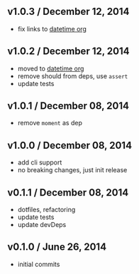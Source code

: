 ## v1.0.3 / December 12, 2014
- fix links to [datetime org][datetime-url]

## v1.0.2 / December 12, 2014
- moved to [datetime org][datetime-url]
- remove should from deps, use `assert`
- update tests

## v1.0.1 / December 08, 2014
- remove `moment` as dep

## v1.0.0 / December 08, 2014
- add cli support
- no breaking changes, just init release

## v0.1.1 / December 08, 2014
- dotfiles, refactoring
- update tests
- update devDeps

## v0.1.0 / June 26, 2014
- initial commits


[datetime-url]: https://github.com/datetime